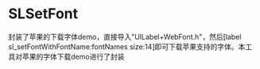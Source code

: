 # SLSetFont
封装了苹果的下载字体demo，直接导入"UILabel+WebFont.h"，然后[label sl_setFontWithFontName:fontNames size:14]即可下载苹果支持的字体。本工具对苹果的字体下载demo进行了封装
